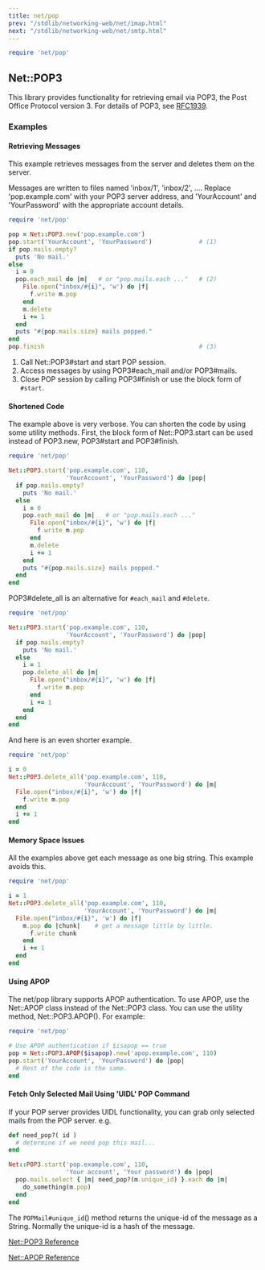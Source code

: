 ```yaml
---
title: net/pop
prev: "/stdlib/networking-web/net/imap.html"
next: "/stdlib/networking-web/net/smtp.html"
---
```



```ruby
require 'net/pop'
```

## Net::POP3[](#netpop3)

This library provides functionality for retrieving email via POP3, the
Post Office Protocol version 3. For details of POP3, see <a
href='http://www.ietf.org/rfc/rfc1939.txt' class='remote'
target='_blank'>RFC1939</a>.

### Examples[](#examples)

#### Retrieving Messages[](#retrieving-messages)

This example retrieves messages from the server and deletes them on the
server.

Messages are written to files named 'inbox/1', 'inbox/2', .... Replace
'pop.example.com' with your POP3 server address, and 'YourAccount' and
'YourPassword' with the appropriate account details.


```ruby
require 'net/pop'

pop = Net::POP3.new('pop.example.com')
pop.start('YourAccount', 'YourPassword')             # (1)
if pop.mails.empty?
  puts 'No mail.'
else
  i = 0
  pop.each_mail do |m|   # or "pop.mails.each ..."   # (2)
    File.open("inbox/#{i}", 'w') do |f|
      f.write m.pop
    end
    m.delete
    i += 1
  end
  puts "#{pop.mails.size} mails popped."
end
pop.finish                                           # (3)
```

1.  Call Net::POP3#start and start POP session.
2.  Access messages by using POP3#each\_mail and/or POP3#mails.
3.  Close POP session by calling POP3#finish or use the block form of
    `#start`.

#### Shortened Code[](#shortened-code)

The example above is very verbose. You can shorten the code by using
some utility methods. First, the block form of Net::POP3.start can be
used instead of POP3.new, POP3#start and POP3#finish.


```ruby
require 'net/pop'

Net::POP3.start('pop.example.com', 110,
                'YourAccount', 'YourPassword') do |pop|
  if pop.mails.empty?
    puts 'No mail.'
  else
    i = 0
    pop.each_mail do |m|   # or "pop.mails.each ..."
      File.open("inbox/#{i}", 'w') do |f|
        f.write m.pop
      end
      m.delete
      i += 1
    end
    puts "#{pop.mails.size} mails popped."
  end
end
```

POP3#delete\_all is an alternative for `#each_mail` and `#delete`.


```ruby
require 'net/pop'

Net::POP3.start('pop.example.com', 110,
                'YourAccount', 'YourPassword') do |pop|
  if pop.mails.empty?
    puts 'No mail.'
  else
    i = 1
    pop.delete_all do |m|
      File.open("inbox/#{i}", 'w') do |f|
        f.write m.pop
      end
      i += 1
    end
  end
end
```

And here is an even shorter example.


```ruby
require 'net/pop'

i = 0
Net::POP3.delete_all('pop.example.com', 110,
                     'YourAccount', 'YourPassword') do |m|
  File.open("inbox/#{i}", 'w') do |f|
    f.write m.pop
  end
  i += 1
end
```

#### Memory Space Issues[](#memory-space-issues)

All the examples above get each message as one big string. This example
avoids this.


```ruby
require 'net/pop'

i = 1
Net::POP3.delete_all('pop.example.com', 110,
                     'YourAccount', 'YourPassword') do |m|
  File.open("inbox/#{i}", 'w') do |f|
    m.pop do |chunk|    # get a message little by little.
      f.write chunk
    end
    i += 1
  end
end
```

#### Using APOP[](#using-apop)

The net/pop library supports APOP authentication. To use APOP, use the
Net::APOP class instead of the Net::POP3 class. You can use the utility
method, Net::POP3.APOP(). For example:


```ruby
require 'net/pop'

# Use APOP authentication if $isapop == true
pop = Net::POP3.APOP($isapop).new('apop.example.com', 110)
pop.start('YourAccount', 'YourPassword') do |pop|
  # Rest of the code is the same.
end
```

#### Fetch Only Selected Mail Using 'UIDL' POP Command[](#fetch-only-selected-mail-using-uidl-pop-command)

If your POP server provides UIDL functionality, you can grab only
selected mails from the POP server. e.g.


```ruby
def need_pop?( id )
  # determine if we need pop this mail...
end

Net::POP3.start('pop.example.com', 110,
                'Your account', 'Your password') do |pop|
  pop.mails.select { |m| need_pop?(m.unique_id) }.each do |m|
    do_something(m.pop)
  end
end
```

The `POPMail#unique_id`() method returns the unique-id of the message as
a String. Normally the unique-id is a hash of the message.

<a
href='https://ruby-doc.org/stdlib-2.6/libdoc/net/pop/rdoc/Net/POP3.html'
class='ruby-doc remote' target='_blank'>Net::POP3 Reference</a>



<a
href='https://ruby-doc.org/stdlib-2.6/libdoc/net/pop/rdoc/Net/APOP.html'
class='ruby-doc remote' target='_blank'>Net::APOP Reference</a>

